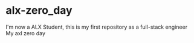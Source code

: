 # alx-zero_day
I'm now a ALX Student, this is my first repository as a full-stack engineer
My axl zero day
